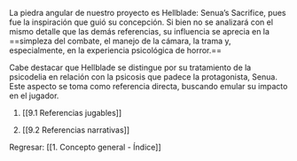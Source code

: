 
La piedra angular de nuestro proyecto es Hellblade: Senua’s Sacrifice, pues fue la inspiración que guió su concepción. Si bien no se analizará con el mismo detalle que las demás referencias, su influencia se aprecia en la ==simpleza del combate, el manejo de la cámara, la trama y, especialmente, en la experiencia psicológica de horror.==

Cabe destacar que Hellblade se distingue por su tratamiento de la psicodelia en relación con la psicosis que padece la protagonista, Senua. Este aspecto se toma como referencia directa, buscando emular su impacto en el jugador.

1. [[9.1 Referencias jugables]]

2. [[9.2 Referencias narrativas]]


Regresar: [[1. Concepto general - Índice]]

